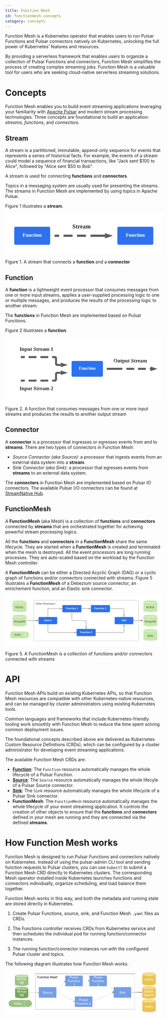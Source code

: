 ```yaml
---
title: Function Mesh
id: functionmesh-concepts
category: concepts
---
```


Function Mesh is a Kubernetes operator that enables users to run Pulsar Functions and Pulsar connectors natively on Kubernetes, unlocking the full power of Kubernetes’ features and resources.

By providing a serverless framework that enables users to organize a collection of Pulsar Functions and connectors, Function Mesh simplifies the process of creating complex streaming jobs. Function Mesh is a valuable tool for users who are seeking cloud-native serverless streaming solutions.

# Concepts

Function Mesh enables you to build event streaming applications leveraging your familiarity with [Apache Pulsar](https://pulsar.apache.org/) and modern stream processing technologies. Three concepts are foundational to build an application: _streams_, _functions_, and _connectors_.

## Stream

A stream is a partitioned, immutable, append-only sequence for events that represents a series of historical facts. For example, the events of a stream could model a sequence of financial transactions, like "Jack sent $100 to Alice", followed by "Alice sent $50 to Bob". 

A stream is used for connecting **functions** and **connectors**. 

Topics in a messaging system are usually used for presenting the streams. The streams in Function Mesh are implemented by using topics in Apache Pulsar.

Figure 1 illustrates a **stream**.

![Stream](../../image/stream.png)

Figure 1. A stream that connects a **function** and a **connector**

## Function

A **function** is a lightweight event processor that consumes messages from one or more input streams, applies a user-supplied processing logic to one or multiple messages, and produces the results of the processing logic to another stream.

The **functions** in Function Mesh are implemented based on Pulsar Functions.

Figure 2 illustrates a **function**.

![Function](../../image/function.png)

Figure 2. A function that consumes messages from one or more input streams and produces the results to another output stream

## Connector

A **connector** is a processor that ingresses or egresses events from and to **streams**. There are two types of connectors in Function Mesh:

- *Source Connector (aka Source)*: a processor that ingests events from an external data system into a **stream**.
- *Sink Connector (aka Sink)*: a processor that egresses events from **streams** to an external data system.

The **connectors** in Function Mesh are implemented based on Pulsar IO connectors. The available Pulsar I/O connectors can be found at [StreamNative Hub](https://hub.streamnative.io/).

## FunctionMesh

A **FunctionMesh** (aka Mesh) is a collection of **functions** and **connectors** connected by **streams** that are orchestrated together for achieving powerful stream processing logics.

All the **functions** and **connectors** in a **FunctionMesh** share the same lifecycle. They are started when a **FunctionMesh** is created and terminated when the mesh is destroyed. All the event processors are long running processes. They are auto-scaled based on the workload by the Function Mesh controller.

A **FunctionMesh** can be either a Directed Acyclic Graph (DAG) or a cyclic graph of functions and/or connectors connected with streams. Figure 5 illustrates a **FunctionMesh** of a Debezium source connector, an enrichement function, and an Elastic sink connector.

![Function Mesh](../../image/function-mesh.png)

Figure 5. A FunctionMesh is a collection of functions and/or connectors connected with streams

# API

Function Mesh APIs build on existing Kubernetes APIs, so that Function Mesh resources are compatible with other Kubernetes-native resources, and can be managed by cluster administrators using existing Kubernetes tools.

Common languages and frameworks that include Kubernetes-friendly tooling work smoothly with Function Mesh to reduce the time spent solving common deployment issues.

The foundational concepts described above are delivered as Kubernetes Custom Resource Definitions (CRDs), which can be configured by a cluster administrator for developing event streaming applications.

The available Function Mesh CRDs are:

- [**Function**](/user-guides/admin/work-with-functions/function-functionmesh.md#function-crd): The `Function` resource automatically manages the whole lifecycle of a Pulsar Function.
- [**Source**](/user-guides/admin/work-with-connectors/connector-functionmesh/connector-crd.md#source-crd-configurations): The `Source` resource automatically manages the whole lifecyle of a Pulsar Source connector.
- [**Sink**](/user-guides/admin/work-with-connectors/connector-functionmesh/connector-crd.md#sink-crd-configurations): The `Sink` resource automatically manages the whole lifecycle of a Pulsar Sink connector.
- **FunctionMesh**: The `FunctionMesh` resource automatically manages the whole lifecycle of your event streaming application. It controls the creation of other objects to ensure that the **functions** and **connectors** defined in your mesh are running and they are connected via the defined **streams**. 

# How Function Mesh works

Function Mesh is designed to run Pulsar Functions and connectors natively on Kubernetes. Instead of using the pulsar-admin CLI tool and sending function requests to Pulsar clusters, you can use `kubectl` to submit a Function Mesh CRD directly to Kubernetes clusters. The corresponding Mesh operator installed inside Kubernetes launches functions and connectors individually, organize scheduling, and load balance them together.

Function Mesh works in this way, and both the metadata and running state are stored directly in Kubernetes.

1. Create Pulsar Functions, source, sink, and Function Mesh `.yaml` files as CRDs.

2. The Functions controller receives CRDs from Kubernetes service and then schedules the individual pod for running function/connector instances.

3. The running function/connector instances run with the configured Pulsar cluster and topics.

The following diagram illustrates how Function Mesh works.

![Function Mesh](../../image/function-mesh-overview.png)
